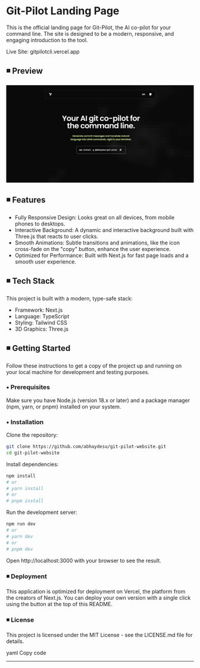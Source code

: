 #  Git-Pilot Landing Page
This is the official landing page for Git-Pilot, the AI co-pilot for your command line. The site is designed to be a modern, responsive, and engaging introduction to the tool.

Live Site: gitpilotcli.vercel.app 

## ◾ Preview
![Git-Pilot Preview](./public/preview.png "Preview of Git-Pilot Landing Page")


## ◾ Features
- Fully Responsive Design: Looks great on all devices, from mobile phones to desktops.  
- Interactive Background: A dynamic and interactive background built with Three.js that reacts to user clicks.  
- Smooth Animations: Subtle transitions and animations, like the icon cross-fade on the "copy" button, enhance the user experience.  
- Optimized for Performance: Built with Next.js for fast page loads and a smooth user experience.  

## ◾ Tech Stack
This project is built with a modern, type-safe stack:

- Framework: Next.js  
- Language: TypeScript  
- Styling: Tailwind CSS  
- 3D Graphics: Three.js  

## ◾ Getting Started
Follow these instructions to get a copy of the project up and running on your local machine for development and testing purposes.

### ▪️ Prerequisites
Make sure you have Node.js (version 18.x or later) and a package manager (npm, yarn, or pnpm) installed on your system.

### ▪️ Installation
Clone the repository:

```bash
git clone https://github.com/abhaydesu/git-pilot-website.git
cd git-pilot-website
```

Install dependencies:

```bash
npm install
# or
# yarn install
# or
# pnpm install
```

Run the development server:

```bash
npm run dev
# or
# yarn dev
# or
# pnpm dev
```
Open http://localhost:3000 with your browser to see the result.

### ◾ Deployment
This application is optimized for deployment on Vercel, the platform from the creators of Next.js. You can deploy your own version with a single click using the button at the top of this README.

### ◾ License
This project is licensed under the MIT License - see the LICENSE.md file for details.

yaml
Copy code

---
